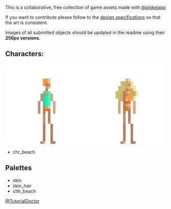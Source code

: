 This is a collaborative, free collection of game assets made with [@piskelapp]()

If you want to contribute please follow to the [design specifications](design_specs.md) so that the art is consistent.

Images of all submitted objects should be updated in the readme using their **256px versions**.

## Characters:


[](Characters/chr_base/256/chr_base_256.png)


![](Characters/chr_beach/256/chr_beach_256.png)

- chr_beach

## Palettes

- skin
- skin_hair
- clth_beach

[@TutorialDoctor](https://twitter.com/TutorialDoctor)
